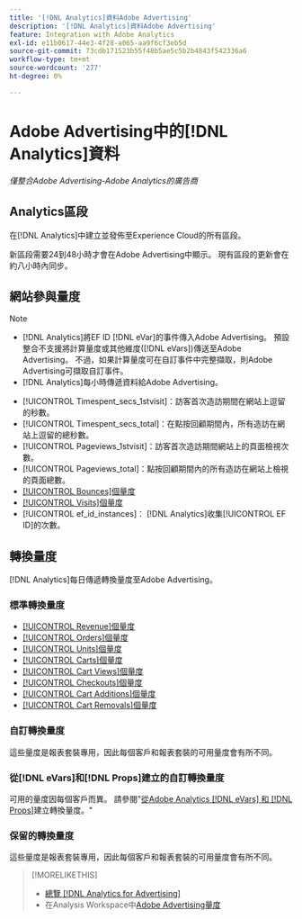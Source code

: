 ```yaml
---
title: '[!DNL Analytics]資料Adobe Advertising'
description: '[!DNL Analytics]資料Adobe Advertising'
feature: Integration with Adobe Analytics
exl-id: e11b0617-44e3-4f28-a065-aa9f6cf3eb5d
source-git-commit: 73cdb171523b55f48b5ae5c5b2b4843f542336a6
workflow-type: tm+mt
source-wordcount: '277'
ht-degree: 0%

---
```


# Adobe Advertising中的[!DNL Analytics]資料

*僅整合Adobe Advertising-Adobe Analytics的廣告商*

## Analytics區段

在[!DNL Analytics]中建立並發佈至Experience Cloud的所有區段。

新區段需要24到48小時才會在Adobe Advertising中顯示。 現有區段的更新會在約八小時內同步。

<!-- I added "metric" to some of the links below, even though it looks redundant, because of syntax limitations: If you use [!DNL] or [!UICONTROL] as the sole text of a link (such as [[!UICONTROL Revenue]], the tag is included in the link text (such as "[!UICONTROL Revenue]") when it's published. -->

## 網站參與量度

>[!NOTE]
>
>* [!DNL Analytics]將EF ID [!DNL eVar]的事件傳入Adobe Advertising。  預設整合不支援將計算量度或其他維度([!DNL eVars])傳送至Adobe Advertising。 不過，如果計算量度可在自訂事件中完整擷取，則Adobe Advertising可擷取自訂事件。
>* [!DNL Analytics]每小時傳遞資料給Adobe Advertising。

* [!UICONTROL Timespent_secs_1stvisit]：訪客首次造訪期間在網站上逗留的秒數。
* [!UICONTROL Timespent_secs_total]：在點按回顧期間內，所有造訪在網站上逗留的總秒數。
* [!UICONTROL Pageviews_1stvisit]：訪客首次造訪期間網站上的頁面檢視次數。
* [!UICONTROL Pageviews_total]：點按回顧期間內的所有造訪在網站上檢視的頁面總數。
* [[!UICONTROL Bounces]個量度](https://experienceleague.adobe.com/docs/analytics/components/metrics/bounces.html?lang=zh-Hant)
* [[!UICONTROL Visits]個量度](https://experienceleague.adobe.com/docs/analytics/components/metrics/visits.html?lang=zh-Hant)
* [!UICONTROL ef_id_instances]： [!DNL Analytics]收集[!UICONTROL EF ID]的次數。

## 轉換量度

[!DNL Analytics]每日傳遞轉換量度至Adobe Advertising。

### 標準轉換量度

* [[!UICONTROL Revenue]個量度](https://experienceleague.adobe.com/docs/analytics/components/metrics/revenue.html?lang=zh-Hant)
* [[!UICONTROL Orders]個量度](https://experienceleague.adobe.com/docs/analytics/components/metrics/orders.html?lang=zh-Hant)
* [[!UICONTROL Units]個量度](https://experienceleague.adobe.com/docs/analytics/components/metrics/units.html?lang=zh-Hant)
* [[!UICONTROL Carts]個量度](https://experienceleague.adobe.com/docs/analytics/components/metrics/carts.html?lang=zh-Hant)
* [[!UICONTROL Cart Views]個量度](https://experienceleague.adobe.com/docs/analytics/components/metrics/cart-views.html?lang=zh-Hant)
* [[!UICONTROL Checkouts]個量度](https://experienceleague.adobe.com/docs/analytics/components/metrics/checkouts.html?lang=zh-Hant)
* [[!UICONTROL Cart Additions]個量度](https://experienceleague.adobe.com/docs/analytics/components/metrics/cart-additions.html?lang=zh-Hant)
* [[!UICONTROL Cart Removals]個量度](https://experienceleague.adobe.com/docs/analytics/components/metrics/cart-removals.html?lang=zh-Hant)

### 自訂轉換量度

這些量度是報表套裝專用，因此每個客戶和報表套裝的可用量度會有所不同。

### 從[!DNL eVars]和[!DNL Props]建立的自訂轉換量度

可用的量度因每個客戶而異。 請參閱&quot;[從Adobe Analytics [!DNL eVars] 和 [!DNL Props]](/help/integrations/analytics/conversion-metrics-from-evars.md)建立轉換量度。&quot;

### 保留的轉換量度

這些量度是報表套裝專用，因此每個客戶和報表套裝的可用量度會有所不同。

>[!MORELIKETHIS]
>
>* [總覽 [!DNL Analytics for Advertising]](overview.md)
>* 在Analysis Workspace中[Adobe Advertising量度](/help/integrations/analytics/advertising-metrics-in-analytics.md)
